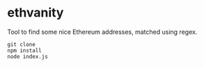 # ethvanity

Tool to find some nice Ethereum addresses, matched using regex.

```
git clone
npm install
node index.js
```
